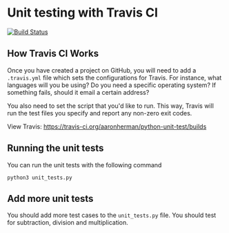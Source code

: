 # Unit testing with Travis CI

[![Build Status](https://travis-ci.org/aaronherman/python-unit-test.svg?branch=master)](https://travis-ci.org/aaronherman/python-unit-test)
## How Travis CI Works
Once you have created a project on GitHub, you will need to add a `.travis.yml` file which sets the configurations for Travis. For instance, what languages will you be using? Do you need a specific operating system? If something fails, should it email a certain address? 

You also need to set the script that you'd like to run. This way, Travis will run the test files you specify and report any non-zero exit codes.

View Travis: https://travis-ci.org/aaronherman/python-unit-test/builds

## Running the unit tests
You can run the unit tests with the following command
```
python3 unit_tests.py
```

## Add more unit tests
You should add more test cases to the `unit_tests.py` file. You should test for subtraction, division and multiplication. 